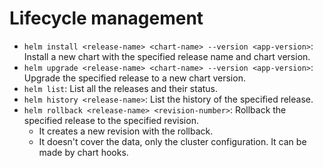 # Lifecycle management

- `helm install <release-name> <chart-name> --version <app-version>`: Install a new chart with the specified release name and chart version.
- `helm upgrade <release-name> <chart-name> --version <app-version>`: Upgrade the specified release to a new chart version.
- `helm list`: List all the releases and their status.
- `helm history <release-name>`: List the history of the specified release.
- `helm rollback <release-name> <revision-number>`: Rollback the specified release to the specified revision.
  - It creates a new revision with the rollback.
  - It doesn't cover the data, only the cluster configuration. It can be made by chart hooks.

